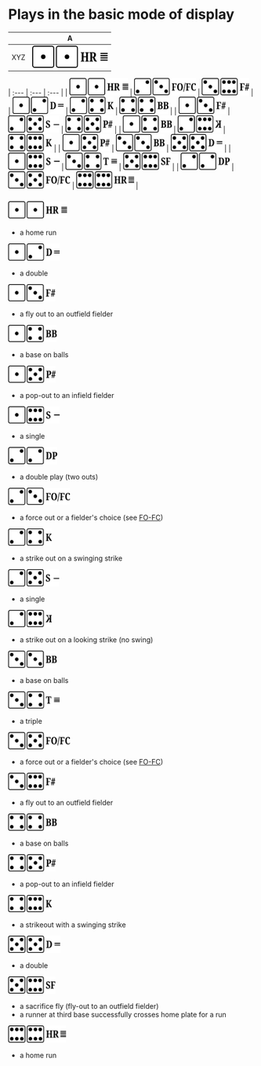 # Plays in the basic mode of display

| |A|
| :---: | :---: |
| XYZ | <a href="#z11"><img src="../shared/z-1-1.png" height="45px"/></a> |
 
| :--- | :--- | :--- | 
| [<img src="../shared/z-1-1.png" height="35px"/>](#z11) | [<img src="../shared/z-2-3.png" height="35px"/>](#z11) | [<img src="../shared/z-3-6.png" height="35px"/>](#z11) | 
| [<img src="../shared/z-1-2.png" height="35px"/>](#z12) | [<img src="../shared/z-2-4.png" height="35px"/>](#z12) | [<img src="../shared/z-4-4.png" height="35px"/>](#z12) | 
| [<img src="../shared/z-1-3.png" height="35px"/>](#z13) | [<img src="../shared/z-2-5.png" height="35px"/>](#z13) | [<img src="../shared/z-4-5.png" height="35px"/>](#z13) | 
| [<img src="../shared/z-1-4.png" height="35px"/>](#z14) | [<img src="../shared/z-2-6.png" height="35px"/>](#z14) | [<img src="../shared/z-4-6.png" height="35px"/>](#z14) | 
| [<img src="../shared/z-1-5.png" height="35px"/>](#z15) | [<img src="../shared/z-3-3.png" height="35px"/>](#z15) | [<img src="../shared/z-5-5.png" height="35px"/>](#z15) | 
| [<img src="../shared/z-1-6.png" height="35px"/>](#z16) | [<img src="../shared/z-3-4.png" height="35px"/>](#z16) | [<img src="../shared/z-5-6.png" height="35px"/>](#z16) | 
| [<img src="../shared/z-2-2.png" height="35px"/>](#z22) | [<img src="../shared/z-3-5.png" height="35px"/>](#z22) | [<img src="../shared/z-6-6.png" height="35px"/>](#z22) | 


### <img id="z11" src="../shared/z-1-1.png" height="35px"/>

- a home run

<img id="z12" src="../shared/z-1-2.png" height="35px"/>

- a double

<img id="z13" src="../shared/z-1-3.png" height="35px"/>

- a fly out to an outfield fielder

<img id="z14" src="../shared/z-1-4.png" height="35px"/>

- a base on balls

<img id="z15" src="../shared/z-1-5.png" height="35px"/>

- a pop-out to an infield fielder

<img id="z16" src="../shared/z-1-6.png" height="35px"/>

- a single

<img id="z22" src="../shared/z-2-2.png" height="35px"/>

- a double play (two outs)

<img id="z23" src="../shared/z-2-3.png" height="35px"/>

- a force out or a fielder's choice (see [FO-FC](#fo-fc))

<img id="z24" src="../shared/z-2-4.png" height="35px"/>

- a strike out on a swinging strike

<img id="z25" src="../shared/z-2-5.png" height="35px"/>

- a single

<img id="z26" src="../shared/z-2-6.png" height="35px"/>

- a strike out on a looking strike (no swing)

<img id="z33" src="../shared/z-3-3.png" height="35px"/>

- a base on balls

<img id="z34" src="../shared/z-3-4.png" height="35px"/>

- a triple

<img id="z35" src="../shared/z-3-5.png" height="35px"/>

- a force out or a fielder's choice (see [FO-FC](#fo-fc))

<img id="z36" src="../shared/z-3-6.png" height="35px"/>

- a fly out to an outfield fielder

<img id="z44" src="../shared/z-4-4.png" height="35px"/>

- a base on balls

<img id="z45" src="../shared/z-4-5.png" height="35px"/>

- a pop-out to an infield fielder

<img id="z46" src="../shared/z-4-6.png" height="35px"/>

- a strikeout with a swinging strike

<img id="z55" src="../shared/z-5-5.png" height="35px"/>

- a double

<img id="z56" src="../shared/z-5-6.png" height="35px"/>

- a sacrifice fly (fly-out to an outfield fielder)
- a runner at third base successfully crosses home plate for a run

<img id="z66" src="../shared/z-6-6.png" height="35px"/>

- a home run



